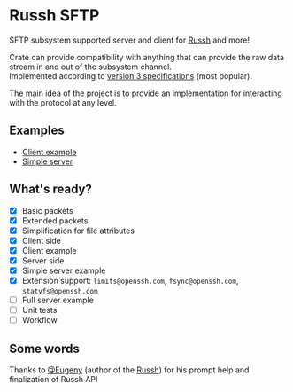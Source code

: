 # Russh SFTP
SFTP subsystem supported server and client for [Russh](https://github.com/warp-tech/russh) and more!

Crate can provide compatibility with anything that can provide the raw data stream in and out of the subsystem channel.\
Implemented according to [version 3 specifications](https://datatracker.ietf.org/doc/html/draft-ietf-secsh-filexfer-02) (most popular).

The main idea of the project is to provide an implementation for interacting with the protocol at any level.

## Examples
- [Client example](https://github.com/AspectUnk/russh-sftp/blob/master/examples/client.rs)
- [Simple server](https://github.com/AspectUnk/russh-sftp/blob/master/examples/server.rs)

## What's ready?
- [x] Basic packets
- [x] Extended packets
- [x] Simplification for file attributes
- [x] Client side
- [x] Client example
- [x] Server side
- [x] Simple server example
- [x] Extension support: `limits@openssh.com`, `fsync@openssh.com`, `statvfs@openssh.com`
- [ ] Full server example
- [ ] Unit tests
- [ ] Workflow

## Some words
Thanks to [@Eugeny](https://github.com/Eugeny) (author of the [Russh](https://github.com/warp-tech/russh)) for his prompt help and finalization of Russh API
